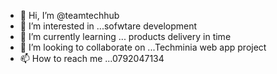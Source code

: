 - 👋 Hi, I’m @teamtechhub
- 👀 I’m interested in ...sofwtare development
- 🌱 I’m currently learning ... products delivery in time
- 💞️ I’m looking to collaborate on ...Techminia web app project
- 📫 How to reach me ...0792047134

<!---
teamtechhub/teamtechhub is a ✨ special ✨ repository because its `README.md` (this file) appears on your GitHub profile.
You can click the Preview link to take a look at your changes.
--->
